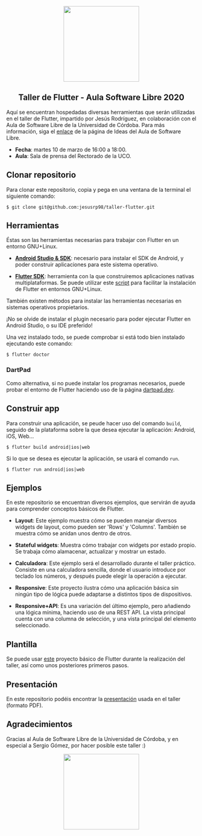 <p align="center">
  <img src="https://cdn-images-1.medium.com/max/1200/1*5-aoK8IBmXve5whBQM90GA.png" width="200">
</p>
<h2 align="center">Taller de Flutter - Aula Software Libre 2020</h2>

Aquí se encuentran hospedadas diversas herramientas que serán utilizadas en el taller de Flutter, impartido por Jesús Rodríguez, en colaboración con el Aula de Software Libre de la Universidad de Córdoba. Para más información, siga el [enlace](https://consejo-eps.uco.es/aulasoftwarelibre/actividades/idea/flutter-beyond-mobile) de la página de Ideas del Aula de Software Libre.

- **Fecha**: martes 10 de marzo de 16:00 a 18:00.
- **Aula**: Sala de prensa del Rectorado de la UCO.

## Clonar repositorio

Para clonar este repositorio, copia y pega en una ventana de la terminal el siguiente comando:

```
$ git clone git@github.com:jesusrp98/taller-flutter.git
```

## Herramientas

Éstas son las herramientas necesarias para trabajar con Flutter en un entorno GNU+Linux.

- [**Android Studio & SDK**](https://developer.android.com/studio/install#linux): necesario para instalar el SDK de Android, y poder construir aplicaciones para este sistema operativo.

- [**Flutter SDK**](https://flutter.dev/docs/get-started/install/linux): herramienta con la que construiremos aplicaciones nativas multiplataformas. Se puede utilizar este [script](https://github.com/jesusrp98/taller-flutter/blob/master/flutter.sh) para facilitar la instalación de Flutter en entornos GNU+Linux.

También existen métodos para instalar las herramientas necesarias en sistemas operativos propietarios.

¡No se olvide de instalar el plugin necesario para poder ejecutar Flutter en Android Studio, o su IDE preferido!

Una vez instalado todo, se puede comprobar si está todo bien instalado ejecutando este comando:

```
$ flutter doctor
```

### DartPad

Como alternativa, si no puede instalar los programas necesarios, puede probar el entorno de Flutter haciendo uso de la página [dartpad.dev](https://dartpad.dev/).

## Construir app

Para construir una aplicación, se peude hacer uso del comando `build`, seguido de la plataforma sobre la que desea ejecutar la aplicación: Android, iOS, Web...

```
$ flutter build android|ios|web
```

Si lo que se desea es ejecutar la aplicación, se usará el comando `run`.

```
$ flutter run android|ios|web
```

## Ejemplos

En este repositorio se encuentran diversos ejemplos, que servirán de ayuda para comprender conceptos básicos de Flutter.

- **Layout**: Este ejemplo muestra cómo se pueden manejar diversos widgets de layout, como pueden ser 'Rows' y 'Columns'. También se muestra cómo se anidan unos dentro de otros.

- **Stateful widgets**: Muestra cómo trabajar con widgets por estado propio. Se trabaja cómo alamacenar, actualizar y mostrar un estado.

- **Calculadora**: Este ejemplo será el desarrollado durante el taller práctico. Consiste en una calculadora sencilla, donde el usuario introduce por teclado los números, y después puede elegir la operación a ejecutar.

- **Responsive**: Este proyecto ilustra cómo una aplicación básica sin ningún tipo de lógica puede adaptarse a distintos tipos de dispositivos.

- **Responsive+API**: Es una variación del último ejemplo, pero añadiendo una lógica mínima, haciendo uso de una REST API. La vista principal cuenta con una columna de selección, y una vista principal del elemento seleccionado.

## Plantilla

Se puede usar [este](https://github.com/jesusrp98/taller-flutter/tree/master/taller_plantilla) proyecto básico de Flutter durante la realización del taller, así como unos posteriores primeros pasos.

## Presentación

En este repositorio podéis encontrar la [presentación](https://github.com/jesusrp98/taller-flutter/tree/master/presentation.pdf) usada en el taller (formato PDF).

## Agradecimientos

Gracias al Aula de Software Libre de la Universidad de Córdoba, y en especial a Sergio Gómez, por hacer posible este taller :)

<p align="center">
  <img src="https://www.pikpng.com/pngl/b/344-3447005_el-aula-de-software-libre-cumple-10-aos.png" width="200">
</p>
